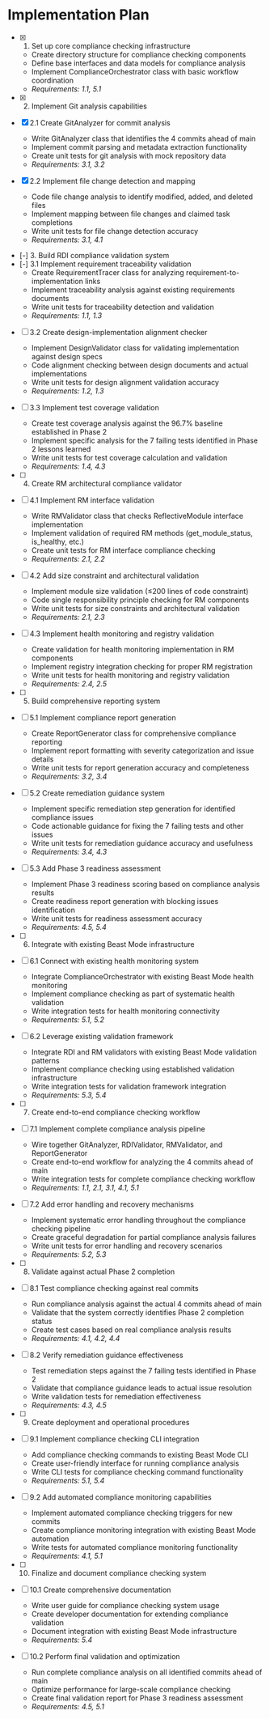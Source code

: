 # Implementation Plan

- [x] 1. Set up core compliance checking infrastructure
  - Create directory structure for compliance checking components
  - Define base interfaces and data models for compliance analysis
  - Implement ComplianceOrchestrator class with basic workflow coordination
  - _Requirements: 1.1, 5.1_

- [x] 2. Implement Git analysis capabilities
- [x] 2.1 Create GitAnalyzer for commit analysis
  - Write GitAnalyzer class that identifies the 4 commits ahead of main
  - Implement commit parsing and metadata extraction functionality
  - Create unit tests for git analysis with mock repository data
  - _Requirements: 3.1, 3.2_

- [x] 2.2 Implement file change detection and mapping
  - Code file change analysis to identify modified, added, and deleted files
  - Implement mapping between file changes and claimed task completions
  - Write unit tests for file change detection accuracy
  - _Requirements: 3.1, 4.1_

- [-] 3. Build RDI compliance validation system
- [-] 3.1 Implement requirement traceability validation
  - Create RequirementTracer class for analyzing requirement-to-implementation links
  - Implement traceability analysis against existing requirements documents
  - Write unit tests for traceability detection and validation
  - _Requirements: 1.1, 1.3_

- [ ] 3.2 Create design-implementation alignment checker
  - Implement DesignValidator class for validating implementation against design specs
  - Code alignment checking between design documents and actual implementations
  - Write unit tests for design alignment validation accuracy
  - _Requirements: 1.2, 1.3_

- [ ] 3.3 Implement test coverage validation
  - Create test coverage analysis against the 96.7% baseline established in Phase 2
  - Implement specific analysis for the 7 failing tests identified in Phase 2 lessons learned
  - Write unit tests for test coverage calculation and validation
  - _Requirements: 1.4, 4.3_

- [ ] 4. Create RM architectural compliance validator
- [ ] 4.1 Implement RM interface validation
  - Write RMValidator class that checks ReflectiveModule interface implementation
  - Implement validation of required RM methods (get_module_status, is_healthy, etc.)
  - Create unit tests for RM interface compliance checking
  - _Requirements: 2.1, 2.2_

- [ ] 4.2 Add size constraint and architectural validation
  - Implement module size validation (≤200 lines of code constraint)
  - Code single responsibility principle checking for RM components
  - Write unit tests for size constraints and architectural validation
  - _Requirements: 2.1, 2.3_

- [ ] 4.3 Implement health monitoring and registry validation
  - Create validation for health monitoring implementation in RM components
  - Implement registry integration checking for proper RM registration
  - Write unit tests for health monitoring and registry validation
  - _Requirements: 2.4, 2.5_

- [ ] 5. Build comprehensive reporting system
- [ ] 5.1 Implement compliance report generation
  - Create ReportGenerator class for comprehensive compliance reporting
  - Implement report formatting with severity categorization and issue details
  - Write unit tests for report generation accuracy and completeness
  - _Requirements: 3.2, 3.4_

- [ ] 5.2 Create remediation guidance system
  - Implement specific remediation step generation for identified compliance issues
  - Code actionable guidance for fixing the 7 failing tests and other issues
  - Write unit tests for remediation guidance accuracy and usefulness
  - _Requirements: 3.4, 4.3_

- [ ] 5.3 Add Phase 3 readiness assessment
  - Implement Phase 3 readiness scoring based on compliance analysis results
  - Create readiness report generation with blocking issues identification
  - Write unit tests for readiness assessment accuracy
  - _Requirements: 4.5, 5.4_

- [ ] 6. Integrate with existing Beast Mode infrastructure
- [ ] 6.1 Connect with existing health monitoring system
  - Integrate ComplianceOrchestrator with existing Beast Mode health monitoring
  - Implement compliance checking as part of systematic health validation
  - Write integration tests for health monitoring connectivity
  - _Requirements: 5.1, 5.2_

- [ ] 6.2 Leverage existing validation framework
  - Integrate RDI and RM validators with existing Beast Mode validation patterns
  - Implement compliance checking using established validation infrastructure
  - Write integration tests for validation framework integration
  - _Requirements: 5.3, 5.4_

- [ ] 7. Create end-to-end compliance checking workflow
- [ ] 7.1 Implement complete compliance analysis pipeline
  - Wire together GitAnalyzer, RDIValidator, RMValidator, and ReportGenerator
  - Create end-to-end workflow for analyzing the 4 commits ahead of main
  - Write integration tests for complete compliance checking workflow
  - _Requirements: 1.1, 2.1, 3.1, 4.1, 5.1_

- [ ] 7.2 Add error handling and recovery mechanisms
  - Implement systematic error handling throughout the compliance checking pipeline
  - Create graceful degradation for partial compliance analysis failures
  - Write unit tests for error handling and recovery scenarios
  - _Requirements: 5.2, 5.3_

- [ ] 8. Validate against actual Phase 2 completion
- [ ] 8.1 Test compliance checking against real commits
  - Run compliance analysis against the actual 4 commits ahead of main
  - Validate that the system correctly identifies Phase 2 completion status
  - Create test cases based on real compliance analysis results
  - _Requirements: 4.1, 4.2, 4.4_

- [ ] 8.2 Verify remediation guidance effectiveness
  - Test remediation steps against the 7 failing tests identified in Phase 2
  - Validate that compliance guidance leads to actual issue resolution
  - Write validation tests for remediation effectiveness
  - _Requirements: 4.3, 4.5_

- [ ] 9. Create deployment and operational procedures
- [ ] 9.1 Implement compliance checking CLI integration
  - Add compliance checking commands to existing Beast Mode CLI
  - Create user-friendly interface for running compliance analysis
  - Write CLI tests for compliance checking command functionality
  - _Requirements: 5.1, 5.4_

- [ ] 9.2 Add automated compliance monitoring capabilities
  - Implement automated compliance checking triggers for new commits
  - Create compliance monitoring integration with existing Beast Mode automation
  - Write tests for automated compliance monitoring functionality
  - _Requirements: 4.1, 5.1_

- [ ] 10. Finalize and document compliance checking system
- [ ] 10.1 Create comprehensive documentation
  - Write user guide for compliance checking system usage
  - Create developer documentation for extending compliance validation
  - Document integration with existing Beast Mode infrastructure
  - _Requirements: 5.4_

- [ ] 10.2 Perform final validation and optimization
  - Run complete compliance analysis on all identified commits ahead of main
  - Optimize performance for large-scale compliance checking
  - Create final validation report for Phase 3 readiness assessment
  - _Requirements: 4.5, 5.1_